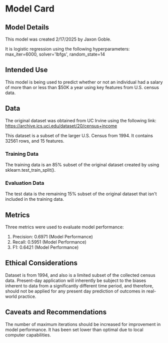 # Model Card
## Model Details
This model was created 2/17/2025 by Jaxon Goble. 

It is logistic regression using the following hyperparameters:
max_iter=6000, 
solver='lbfgs', 
random_state=14

## Intended Use
This model is being used to predict whether or not an individual had a salary of more than or less than $50K a year using key features from U.S. census data.

## Data
The original dataset was obtained from UC Irvine using the following link:
https://archive.ics.uci.edu/dataset/20/census+income

This dataset is a subset of the larger U.S. Census from 1994. It contains 32561 rows, and 15 features.

### Training Data
The training data is an 85% subset of the original dataset created by using sklearn.test_train_split(). 

### Evaluation Data
The test data is the remaining 15% subset of the original dataset that isn't included in the training data. 

## Metrics
Three metrics were used to evaluate model performance:
1. Precision: 0.6971 (Model Performance)
2. Recall: 0.5951 (Model Performance)
3. F1: 0.6421 (Model Performance)

## Ethical Considerations
Dataset is from 1994, and also is a limited subset of the collected census data. Present-day application will inherently be subject to the biases inherent to data from a significantly different time period, and therefore, should not be applied for any present day prediction of outcomes in real-world practice.

## Caveats and Recommendations
The number of maximum iterations should be increased for improvement in model performance. It has been set lower than optimal due to local computer capabilities.